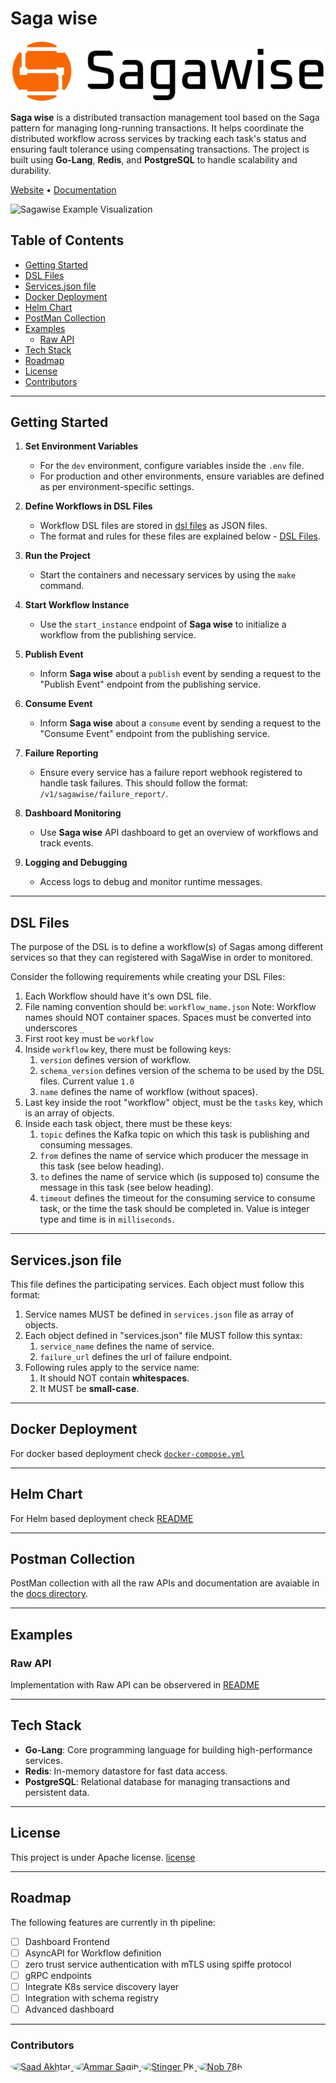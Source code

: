 # Saga wise

![sagawise platform logo](sdk/sagawise-platform-logo-1024x641-removebg-preview.png)

**Saga wise** is a distributed transaction management tool based on the Saga pattern for managing long-running transactions. It helps coordinate the distributed workflow across services by tracking each task's status and ensuring fault tolerance using compensating transactions. The project is built using **Go-Lang**, **Redis**, and **PostgreSQL** to handle scalability and durability.

[Website](https://venturenox.com/work/sagawise/) • [Documentation](https://github.com/venturenox/wtfsaga/tree/main)

![Sagawise Example Visualization](https://venturenox.com/wp-content/uploads/2024/05/Sagawise-architecture-1024x592.png)

## Table of Contents
<!-- @NOTE: to be added after release of packages at NPM and PyPi -->
<!-- - [SDKs:](#)
	- [SDK - Node JS](#)
		- [NPM Installation](#)
	- [SDK - Python](#)
		- [pip installation](#)
	- [Node JS ](#)
	- [Python ](#) -->

- [Getting Started](#getting-started)
- [DSL Files](#dsl-files)
- [Services.json file](#servicesjson-file)
- [Docker Deployment](#docker-deployment)
- [Helm Chart](#helm-chart)
- [PostMan Collection](#postman-collection)
- [Examples](#examples)
	- [Raw API ](#raw-api)
- [Tech Stack](#tech-stack)
- [Roadmap](#roadmap)
- [License](#license)
- [Contributors](#contributors)

---

## Getting Started

1. **Set Environment Variables**
   - For the `dev` environment, configure variables inside the `.env` file.
   - For production and other environments, ensure variables are defined as per environment-specific settings.

2. **Define Workflows in DSL Files**
   - Workflow DSL files are stored in [dsl files](/backend/sagawise/) as JSON files.
   - The format and rules for these files are explained below - [DSL Files](#dsl-files).

3. **Run the Project**
   - Start the containers and necessary services by using the `make` command.

4. **Start Workflow Instance**
   - Use the `start_instance` endpoint of **Saga wise** to initialize a workflow from the publishing service.

5. **Publish Event**
   - Inform **Saga wise** about a `publish` event by sending a request to the "Publish Event" endpoint from the publishing service.

6. **Consume Event**
   - Inform **Saga wise** about a `consume` event by sending a request to the "Consume Event" endpoint from the publishing service.

7. **Failure Reporting**
   - Ensure every service has a failure report webhook registered to handle task failures. This should follow the format: `/v1/sagawise/failure_report/`.

8. **Dashboard Monitoring**
   - Use **Saga wise** API dashboard to get an overview of workflows and track events.

9. **Logging and Debugging**
   - Access logs to debug and monitor runtime messages.

---

## DSL Files
The purpose of the DSL is to define a workflow(s) of Sagas among different services so that they can registered with SagaWise in order to monitored.

Consider the following requirements while creating your DSL Files:

1. Each Workflow should have it's own DSL file.
2. File naming convention should be: `workflow_name.json`
 	Note: Workflow names should NOT container spaces. Spaces must be converted into underscores `_`
4. First root key must be `workflow`
5. Inside `workflow` key, there must be following keys:
	1. `version` defines version of workflow.
	2. `schema_version` defines version of the schema to be used by the DSL files. Current value `1.0`
	3. `name` defines the name of workflow (without spaces).
6. Last key inside the root "workflow" object, must be the `tasks` key, which is an array of objects.
7. Inside each task object, there must be these keys:
	1. `topic` defines the Kafka topic on which this task is publishing and consuming messages.
	2. `from` defines the name of service which producer the message in this task (see below heading).
	3. `to` defines the name of service which (is supposed to) consume the message in this task (see below heading).
	4. `timeout` defines the timeout for the consuming service to consume task, or the time the task should be completed in. Value is integer type and time is in `milliseconds`.

---

## Services.json file

This file defines the participating services. Each object must follow this format:

1. Service names MUST be defined in `services.json` file as array of objects.
2. Each object defined in "services.json" file MUST follow this syntax:
	1. `service_name` defines the name of service.
	2. `failure_url` defines the url of failure endpoint.
3. Following rules apply to the service name:
	1. It should NOT contain **whitespaces**.
	2. It MUST be **small-case**.

---

## Docker Deployment

For docker based deployment check [`docker-compose.yml`](./docker-compose.yml)

---

## Helm Chart

For Helm based deployment check [README](./kubernetes/helm/sagawise/README.md)

---

## Postman Collection

PostMan collection with all the raw APIs and documentation are avaiable in the [docs directory](./docs/).

---

## Examples

### Raw API
Implementation with Raw API can be observered in [README](./examples/api_examples/README.md)

---

## Tech Stack

- **Go-Lang**: Core programming language for building high-performance services.
- **Redis**: In-memory datastore for fast data access.
- **PostgreSQL**: Relational database for managing transactions and persistent data.

---

## License

This project is under Apache license. [license](/LICENSE.txt)

---

## Roadmap

The following features are currently in th pipeline:
- [ ] Dashboard Frontend
- [ ] AsyncAPI for Workflow definition
- [ ] zero trust service authentication with mTLS using spiffe protocol
- [ ] gRPC endpoints
- [ ] Integrate K8s service discovery layer
- [ ] Integration with schema registry
- [ ] Advanced dashboard

---

### Contributors

<div align="left">
  <a href="https://github.com/saad-akhtar26">
    <img src="https://avatars.githubusercontent.com/u/116262387?v=4" width="100" style="border-radius: 50%;" alt="Saad Akhtar">
  </a>
  <a href="https://github.com/AmmarSaqib">
    <img src="https://avatars.githubusercontent.com/u/22831978?v=4" width="100" style="border-radius: 50%;" alt="Ammar Saqib">
  </a>
  <a href="https://github.com/stingerpk">
    <img src="https://avatars.githubusercontent.com/u/9607103?v=4" width="100" style="border-radius: 50%;" alt="Stinger PK">
  </a>
  <a href="https://github.com/nob786">
    <img src="https://avatars.githubusercontent.com/u/44703244?v=4" width="100" style="border-radius: 50%;" alt="Nob 786">
  </a>
</div>